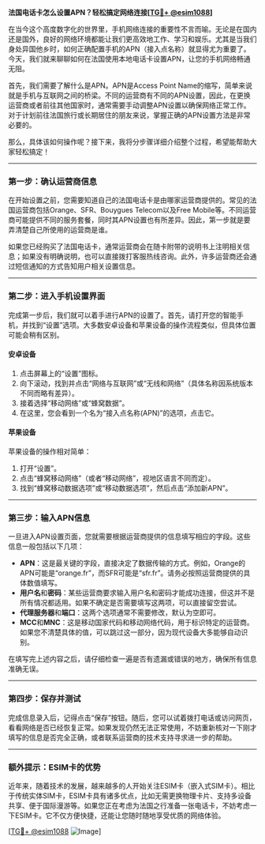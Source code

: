 **法国电话卡怎么设置APN？轻松搞定网络连接[[TG💪+ @esim1088](https://t.me/s/esim1088)]**

在当今这个高度数字化的世界里，手机网络连接的重要性不言而喻。无论是在国内还是国外，良好的网络环境都能让我们更高效地工作、学习和娱乐。尤其是当我们身处异国他乡时，如何正确配置手机的APN（接入点名称）就显得尤为重要了。今天，我们就来聊聊如何在法国使用本地电话卡设置APN，让您的手机网络畅通无阻。

首先，我们需要了解什么是APN。APN是Access Point Name的缩写，简单来说就是手机与互联网之间的桥梁。不同的运营商有不同的APN设置，因此，在更换运营商或者前往其他国家时，通常需要手动调整APN设置以确保网络正常工作。对于计划前往法国旅行或长期居住的朋友来说，掌握正确的APN设置方法是非常必要的。

那么，具体该如何操作呢？接下来，我将分步骤详细介绍整个过程，希望能帮助大家轻松搞定！

---

### **第一步：确认运营商信息**
在开始设置之前，您需要知道自己的法国电话卡是由哪家运营商提供的。常见的法国运营商包括Orange、SFR、Bouygues Telecom以及Free Mobile等。不同运营商可能提供不同的服务套餐，同时其APN设置也有所差异。因此，第一步就是要弄清楚自己所使用的运营商是谁。

如果您已经购买了法国电话卡，通常运营商会在随卡附带的说明书上注明相关信息；如果没有明确说明，也可以直接拨打客服热线咨询。此外，许多运营商还会通过短信通知的方式告知用户相关设置信息。

---

### **第二步：进入手机设置界面**
完成第一步后，我们就可以着手进行APN的设置了。首先，请打开您的智能手机，并找到“设置”选项。大多数安卓设备和苹果设备的操作流程类似，但具体位置可能会稍有区别。

#### **安卓设备**
1. 点击屏幕上的“设置”图标。
2. 向下滚动，找到并点击“网络与互联网”或“无线和网络”（具体名称因系统版本不同而略有差异）。
3. 接着选择“移动网络”或“蜂窝数据”。
4. 在这里，您会看到一个名为“接入点名称(APN)”的选项，点击它。

#### **苹果设备**
苹果设备的操作相对简单：
1. 打开“设置”。
2. 点击“蜂窝移动网络”（或者“移动网络”，视地区语言不同而定）。
3. 找到“蜂窝移动数据选项”或“移动数据选项”，然后点击“添加新APN”。

---

### **第三步：输入APN信息**
一旦进入APN设置页面，您就需要根据运营商提供的信息填写相应的字段。这些信息一般包括以下几项：

- **APN**：这是最关键的字段，直接决定了数据传输的方式。例如，Orange的APN可能是“orange.fr”，而SFR可能是“sfr.fr”。请务必按照运营商提供的具体数值填写。
- **用户名**和**密码**：某些运营商要求输入用户名和密码才能成功连接，但这并不是所有情况都适用。如果不确定是否需要填写这两项，可以直接留空尝试。
- **代理服务器**和**端口**：这两个选项通常不需要修改，默认为空即可。
- **MCC**和**MNC**：这是移动国家代码和移动网络代码，用于标识特定的运营商。如果您不清楚具体的值，可以跳过这一部分，因为现代设备大多能够自动识别。

在填写完上述内容之后，请仔细检查一遍是否有遗漏或错误的地方，确保所有信息准确无误。

---

### **第四步：保存并测试**
完成信息录入后，记得点击“保存”按钮。随后，您可以试着拨打电话或访问网页，看看网络是否已经恢复正常。如果发现仍然无法正常使用，不妨重新核对一下刚才填写的信息是否完全正确，或者联系运营商的技术支持寻求进一步的帮助。

---

### **额外提示：ESIM卡的优势**
近年来，随着技术的发展，越来越多的人开始关注ESIM卡（嵌入式SIM卡）。相比于传统实体SIM卡，ESIM卡具有诸多优点，比如无需更换物理卡片、支持多设备共享、便于国际漫游等。如果您正在考虑为法国之行准备一张电话卡，不妨考虑一下ESIM卡。它不仅方便快捷，还能让您随时随地享受优质的网络体验。

[[TG💪+ @esim1088](https://t.me/s/esim1088) ![Image](https://i.postimg.cc/4NQfJmqS/Snipaste-2025-05-13-00-14-12.png)]